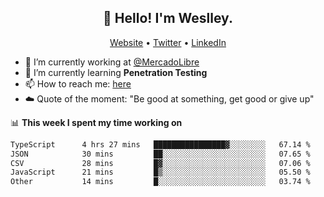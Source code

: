 <h2 align="center">👋 Hello! I'm Weslley.</h2>
<p align="center">
  <a href="http://weslleyneri.com.br">Website</a> •
  <a href="https://twitter.com/Weslley_Neri">Twitter</a> •
  <a href="https://www.linkedin.com/in/weslley-neri-3658908b">LinkedIn</a>
</p>


- 🔭 I’m currently working at [@MercadoLibre](https://github.com/mercadolibre)
- 🌱 I’m currently learning **Penetration Testing**
- 📫 How to reach me: [here](mailto:weslley39@gmail.com)
- ☁️ Quote of the moment: "Be good at something, get good or give up"

📊 **This week I spent my time working on**
<!--START_SECTION:waka-->

```txt
TypeScript      4 hrs 27 mins   ████████████████▓░░░░░░░░   67.14 %
JSON            30 mins         ██░░░░░░░░░░░░░░░░░░░░░░░   07.65 %
CSV             28 mins         █▓░░░░░░░░░░░░░░░░░░░░░░░   07.06 %
JavaScript      21 mins         █▒░░░░░░░░░░░░░░░░░░░░░░░   05.50 %
Other           14 mins         █░░░░░░░░░░░░░░░░░░░░░░░░   03.74 %
```

<!--END_SECTION:waka-->

<!-- Inspired by https://github.com/gruselhaus/gruselhaus -->